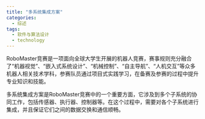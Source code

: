 ```yaml
---  
title: "多系统集成方案"  
categories:  
  - 综述  
tags: 
  - 软件与算法设计 
  - technology  
---  
```


RoboMaster竞赛是一项面向全球大学生开展的机器人竞赛，赛事规则充分融合了“机器视觉”、“嵌入式系统设计”、“机械控制”、“自主导航”、“人机交互”等众多机器人相关技术学科，参赛队员通过项目式实践学习，在备赛及参赛的过程中提升专业知识和技能。

多系统集成方案是RoboMaster竞赛中的一个重要方面，它涉及到多个子系统的协同工作，包括传感器、执行器、控制器等。在这个过程中，需要对各个子系统进行集成，并且保证它们之间的数据交换和通信顺畅。 
